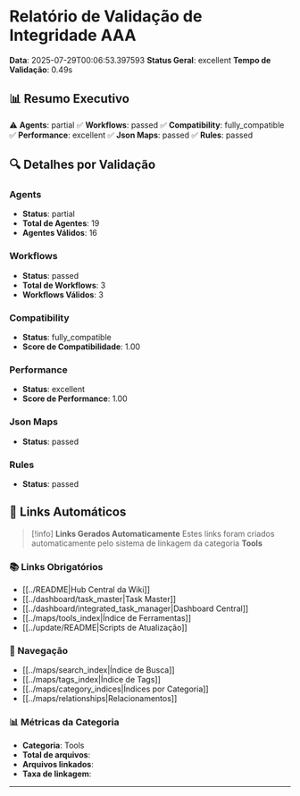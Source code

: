 # Relatório de Validação de Integridade AAA

**Data**: 2025-07-29T00:06:53.397593
**Status Geral**: excellent
**Tempo de Validação**: 0.49s

## 📊 Resumo Executivo

⚠️ **Agents**: partial
✅ **Workflows**: passed
✅ **Compatibility**: fully_compatible
✅ **Performance**: excellent
✅ **Json Maps**: passed
✅ **Rules**: passed

## 🔍 Detalhes por Validação

### Agents

- **Status**: partial
- **Total de Agentes**: 19
- **Agentes Válidos**: 16

### Workflows

- **Status**: passed
- **Total de Workflows**: 3
- **Workflows Válidos**: 3

### Compatibility

- **Status**: fully_compatible
- **Score de Compatibilidade**: 1.00

### Performance

- **Status**: excellent
- **Score de Performance**: 1.00

### Json Maps

- **Status**: passed

### Rules

- **Status**: passed

## 🔗 **Links Automáticos**

> [!info] **Links Gerados Automaticamente**
> Estes links foram criados automaticamente pelo sistema de linkagem da categoria **Tools**

### **📚 Links Obrigatórios**
- [[../README|Hub Central da Wiki]]
- [[../dashboard/task_master|Task Master]]
- [[../dashboard/integrated_task_manager|Dashboard Central]]
- [[../maps/tools_index|Índice de Ferramentas]]
- [[../update/README|Scripts de Atualização]]

### **🧭 Navegação**
- [[../maps/search_index|Índice de Busca]]
- [[../maps/tags_index|Índice de Tags]]
- [[../maps/category_indices|Índices por Categoria]]
- [[../maps/relationships|Relacionamentos]]

### **📊 Métricas da Categoria**
- **Categoria**: Tools
- **Total de arquivos**: <!-- Contador automático -->
- **Arquivos linkados**: <!-- Contador automático -->
- **Taxa de linkagem**: <!-- Percentual automático -->

---

